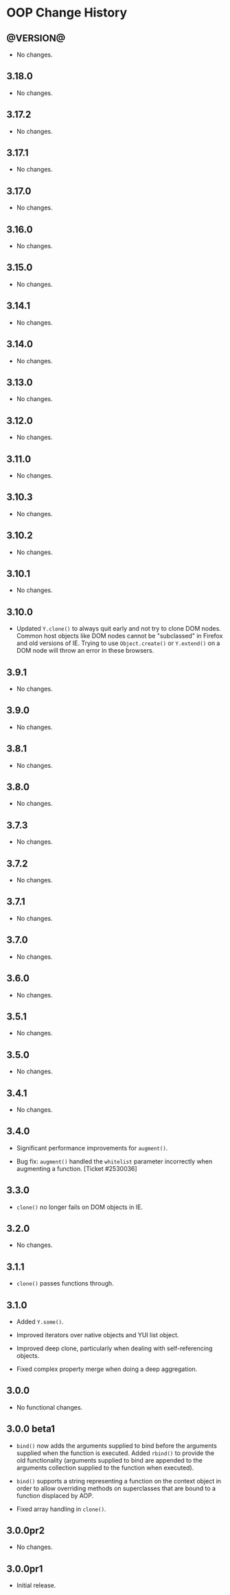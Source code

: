 OOP Change History
==================

@VERSION@
------

* No changes.

3.18.0
------

* No changes.

3.17.2
------

* No changes.

3.17.1
------

* No changes.

3.17.0
------

* No changes.

3.16.0
------

* No changes.

3.15.0
------

* No changes.

3.14.1
------

* No changes.

3.14.0
------

* No changes.

3.13.0
------

* No changes.

3.12.0
------

* No changes.

3.11.0
------

* No changes.

3.10.3
------

* No changes.

3.10.2
------

* No changes.

3.10.1
------

* No changes.

3.10.0
------

* Updated `Y.clone()` to always quit early and not try to clone DOM nodes.
  Common host objects like DOM nodes cannot be "subclassed" in Firefox and old
  versions of IE. Trying to use `Object.create()` or `Y.extend()` on a DOM node
  will throw an error in these browsers.

3.9.1
-----

* No changes.

3.9.0
-----

* No changes.

3.8.1
-----

* No changes.

3.8.0
-----

  * No changes.

3.7.3
-----

* No changes.


3.7.2
-----

* No changes.


3.7.1
-----

* No changes.


3.7.0
-----

* No changes.


3.6.0
-----

* No changes.


3.5.1
-----

* No changes.


3.5.0
-----

* No changes.


3.4.1
-----

* No changes.


3.4.0
-----

* Significant performance improvements for `augment()`.

* Bug fix: `augment()` handled the `whitelist` parameter incorrectly when
  augmenting a function. [Ticket #2530036]


3.3.0
-----

* `clone()` no longer fails on DOM objects in IE.


3.2.0
-----

* No changes.


3.1.1
-----

* `clone()` passes functions through.


3.1.0
-----

* Added `Y.some()`.

* Improved iterators over native objects and YUI list object.

* Improved deep clone, particularly when dealing with self-referencing objects.

* Fixed complex property merge when doing a deep aggregation.


3.0.0
-----

* No functional changes.


3.0.0 beta1
----------

* `bind()` now adds the arguments supplied to bind before the arguments supplied
  when the function is executed. Added `rbind()` to provide the old
  functionality (arguments supplied to bind are appended to the arguments
  collection supplied to the function when executed).

* `bind()` supports a string representing a function on the context object in
  order to allow overriding methods on superclasses that are bound to a function
  displaced by AOP.

* Fixed array handling in `clone()`.


3.0.0pr2
--------

* No changes.


3.0.0pr1
--------

* Initial release.
